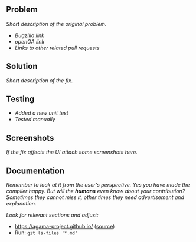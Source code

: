 
## Problem

*Short description of the original problem.*

- *Bugzilla link*
- *openQA link*
- *Links to other related pull requests*


## Solution

*Short description of the fix.*


## Testing

- *Added a new unit test*
- *Tested manually*


## Screenshots

*If the fix affects the UI attach some screenshots here.*

## Documentation

*Remember to look at it from the user's perspective. Yes you have made the compiler happy.*
*But will the **humans** even know about your contribution? Sometimes they cannot miss it,*
*other times they need advertisement and explanation.*

*Look for relevant sections and adjust:*
- <https://agama-project.github.io/> ([source](https://github.com/agama-project/agama-project.github.io/))
- Run: `git ls-files '*.md'`
